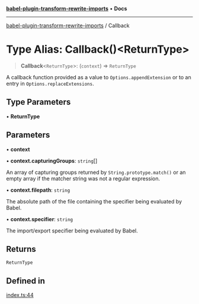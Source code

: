 [**babel-plugin-transform-rewrite-imports**](../README.md) • **Docs**

***

[babel-plugin-transform-rewrite-imports](../README.md) / Callback

# Type Alias: Callback()\<ReturnType\>

> **Callback**\<`ReturnType`\>: (`context`) => `ReturnType`

A callback function provided as a value to `Options.appendExtension` or to an
entry in `Options.replaceExtensions`.

## Type Parameters

• **ReturnType**

## Parameters

• **context**

• **context.capturingGroups**: `string`[]

An array of capturing groups returned by `String.prototype.match()` or an
empty array if the matcher string was not a regular expression.

• **context.filepath**: `string`

The absolute path of the file containing the specifier being evaluated by
Babel.

• **context.specifier**: `string`

The import/export specifier being evaluated by Babel.

## Returns

`ReturnType`

## Defined in

[index.ts:44](https://github.com/Xunnamius/babel-plugin-transform-rewrite-imports/blob/bc746a21e0690faa47b9d98ed4abf9ff41a1b71d/src/index.ts#L44)
